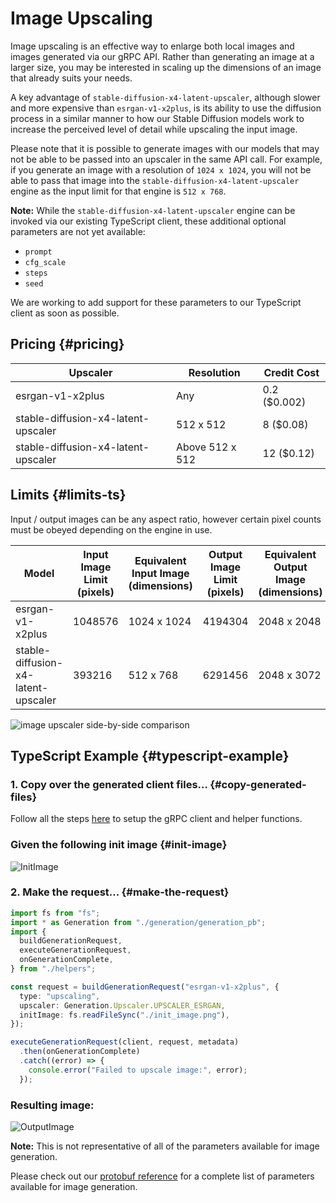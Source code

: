 # Image Upscaling

Image upscaling is an effective way to enlarge both local images and images generated via our gRPC API. Rather than generating an image at a larger size, you may be interested in scaling up the dimensions of an image that already suits your needs.

A key advantage of `stable-diffusion-x4-latent-upscaler`, although slower and more expensive than `esrgan-v1-x2plus`, is its ability to use the diffusion process in a similar manner to how our Stable Diffusion models work to increase the perceived level of detail while upscaling the input image.

Please note that it is possible to generate images with our models that may not be able to be passed into an upscaler in the same API call. For example, if you generate an image with a resolution of `1024 x 1024`, you will not be able to pass that image into the `stable-diffusion-x4-latent-upscaler` engine as the input limit for that engine is `512 x 768`.

**Note:** While the `stable-diffusion-x4-latent-upscaler` engine can be invoked via our existing TypeScript client, these additional optional parameters are not yet available:

- `prompt`
- `cfg_scale`
- `steps`
- `seed`

We are working to add support for these parameters to our TypeScript client as soon as possible.

## Pricing {#pricing}

| Upscaler                            | Resolution      | Credit Cost  |
| ----------------------------------- | --------------- | ------------ |
| esrgan-v1-x2plus                    | Any             | 0.2 ($0.002) |
| stable-diffusion-x4-latent-upscaler | 512 x 512       | 8 ($0.08)    |
| stable-diffusion-x4-latent-upscaler | Above 512 x 512 | 12 ($0.12)   |

## Limits {#limits-ts}

Input / output images can be any aspect ratio, however certain pixel counts must be obeyed depending on the engine in use.

| Model                               | Input Image Limit (pixels) | Equivalent Input Image (dimensions) | Output Image Limit (pixels) | Equivalent Output Image (dimensions) |
| ----------------------------------- | -------------------------- | ----------------------------------- | --------------------------- | ------------------------------------ |
| esrgan-v1-x2plus                    | 1048576                    | 1024 x 1024                         | 4194304                     | 2048 x 2048                          |
| stable-diffusion-x4-latent-upscaler | 393216                     | 512 x 768                           | 6291456                     | 2048 x 3072                          |

<img src="/imageupscalersbs.png" alt="image upscaler side-by-side comparison" style="max-height: 40rem"/>

## TypeScript Example {#typescript-example}

### 1. Copy over the generated client files... {#copy-generated-files}

Follow all the steps [here](/docs/getting-started/typescript-client) to setup the gRPC client and helper functions.

### Given the following init image {#init-image}

![InitImage](/img2upscale.png)

### 2. Make the request... {#make-the-request}

```ts
import fs from "fs";
import * as Generation from "./generation/generation_pb";
import {
  buildGenerationRequest,
  executeGenerationRequest,
  onGenerationComplete,
} from "./helpers";

const request = buildGenerationRequest("esrgan-v1-x2plus", {
  type: "upscaling",
  upscaler: Generation.Upscaler.UPSCALER_ESRGAN,
  initImage: fs.readFileSync("./init_image.png"),
});

executeGenerationRequest(client, request, metadata)
  .then(onGenerationComplete)
  .catch((error) => {
    console.error("Failed to upscale image:", error);
  });
```

### Resulting image:

![OutputImage](/imgupscaled.png)

**Note:** This is not representative of all of the parameters available for image generation.

Please check out our [protobuf reference](https://github.com/Stability-AI/api-interfaces/blob/main/src/proto/generation.proto) for a complete list of parameters available for image generation.

